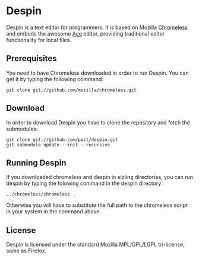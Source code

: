 Despin
======

Despin is a text editor for programmers. It is based on Mozilla [Chromeless](http://mozillalabs.com/chromeless) and embeds the awesome [Ace](http://ace.ajax.org/) editor, providing traditional editor functionality for local files.

Prerequisites
-------------

You need to have Chromeless downloaded in order to run Despin. You can get it by typing the following command:

    git clone git://github.com/mozilla/chromeless.git

Download
--------

In order to download Despin you have to clone the repository and fetch the submodules:

    git clone git://github.com/past/despin.git
    git submodule update --init --recursive

Running Despin
--------------

If you downloaded chromeless and despin in sibling directories, you can run despin by typing the folowing command in the despin directory:

    ../chromeless/chromeless .

Otherwise you will have to substitute the full path to the chromeless script in your system in the command above.

License
-------

Despin is licensed under the standard Mozilla MPL/GPL/LGPL tri-license, same as Firefox.

